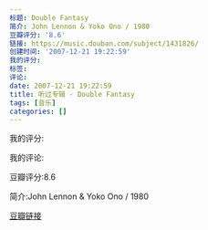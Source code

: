 ```yaml
---
标题: Double Fantasy
简介: John Lennon & Yoko Ono / 1980
豆瓣评分: '8.6'
链接: https://music.douban.com/subject/1431826/
创建时间: '2007-12-21 19:22:59'
我的评分:
标签:
评论:
date: 2007-12-21 19:22:59
title: 听过专辑 - Double Fantasy
tags: [音乐]
categories: []
---
```


我的评分:

我的评论:

豆瓣评分:8.6

简介:John Lennon & Yoko Ono / 1980

[豆瓣链接](https://music.douban.com/subject/1431826/)

